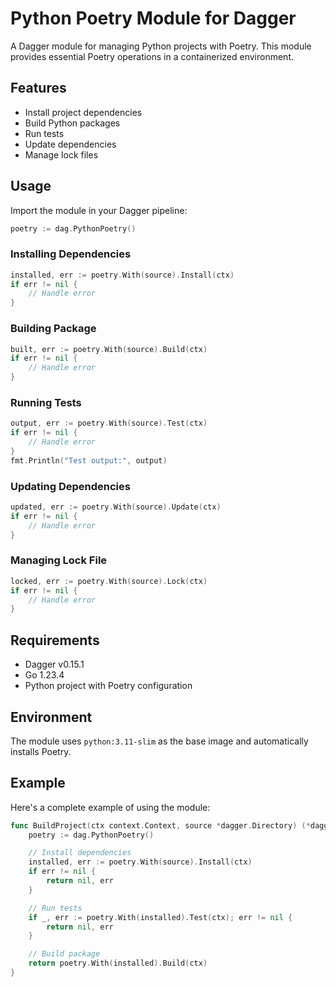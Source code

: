 # Python Poetry Module for Dagger

A Dagger module for managing Python projects with Poetry. This module provides essential Poetry operations in a containerized environment.

## Features

- Install project dependencies
- Build Python packages
- Run tests
- Update dependencies
- Manage lock files

## Usage

Import the module in your Dagger pipeline:

```go
poetry := dag.PythonPoetry()
```

### Installing Dependencies

```go
installed, err := poetry.With(source).Install(ctx)
if err != nil {
    // Handle error
}
```

### Building Package

```go
built, err := poetry.With(source).Build(ctx)
if err != nil {
    // Handle error
}
```

### Running Tests

```go
output, err := poetry.With(source).Test(ctx)
if err != nil {
    // Handle error
}
fmt.Println("Test output:", output)
```

### Updating Dependencies

```go
updated, err := poetry.With(source).Update(ctx)
if err != nil {
    // Handle error
}
```

### Managing Lock File

```go
locked, err := poetry.With(source).Lock(ctx)
if err != nil {
    // Handle error
}
```

## Requirements

- Dagger v0.15.1
- Go 1.23.4
- Python project with Poetry configuration

## Environment

The module uses `python:3.11-slim` as the base image and automatically installs Poetry.

## Example

Here's a complete example of using the module:

```go
func BuildProject(ctx context.Context, source *dagger.Directory) (*dagger.Directory, error) {
    poetry := dag.PythonPoetry()

    // Install dependencies
    installed, err := poetry.With(source).Install(ctx)
    if err != nil {
        return nil, err
    }

    // Run tests
    if _, err := poetry.With(installed).Test(ctx); err != nil {
        return nil, err
    }

    // Build package
    return poetry.With(installed).Build(ctx)
}
```
